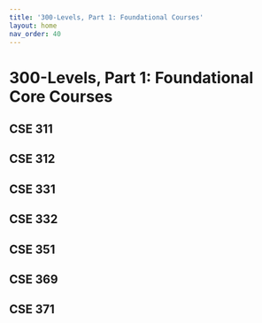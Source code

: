 ```yaml
---
title: '300-Levels, Part 1: Foundational Courses'
layout: home
nav_order: 40
---
```

# 300-Levels, Part 1: Foundational Core Courses

## CSE 311

## CSE 312

## CSE 331

## CSE 332

## CSE 351

## CSE 369

## CSE 371
